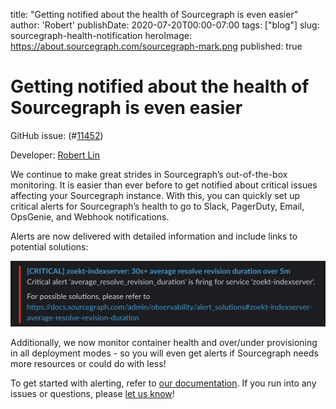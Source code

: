 title: "Getting notified about the health of Sourcegraph is even easier"
author: 'Robert'
publishDate: 2020-07-20T00:00-07:00
tags: ["blog"]
slug: sourcegraph-health-notification
heroImage: https://about.sourcegraph.com/sourcegraph-mark.png
published: true

# Getting notified about the health of Sourcegraph is even easier

GitHub issue: (#[11452](https://github.com/sourcegraph/sourcegraph/issues/11452))

Developer: [Robert Lin](https://github.com/bobheadxi)

We continue to make great strides in Sourcegraph’s out-of-the-box monitoring. It is easier than ever before to get notified about critical
issues affecting your Sourcegraph instance. With this, you can quickly set up critical alerts for Sourcegraph’s health to go to Slack,
PagerDuty, Email, OpsGenie, and Webhook notifications.

Alerts are now delivered with detailed information and include links to potential solutions:

![Sourcegraph health alerts](./images/healthy-sourcegraph.png "Sourcegraph health alerts")

Additionally, we now monitor container health and over/under provisioning in all deployment modes - so you will even get alerts if Sourcegraph
needs more resources or could do with less!

To get started with alerting, refer to [our documentation](https://docs.sourcegraph.com/admin/observability/alerting). If you run into any issues
 or questions, please [let us know](https://github.com/sourcegraph/sourcegraph/issues/new/choose)!
